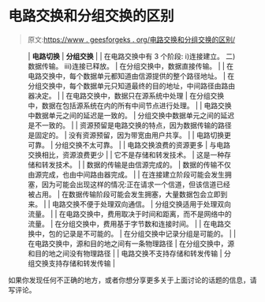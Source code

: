# 电路交换和分组交换的区别

> 原文:[https://www . geesforgeks . org/电路交换和分组交换的区别/](https://www.geeksforgeeks.org/difference-between-circuit-switching-and-packet-switching/)

<figure class="table">

| **电路切换** | **分组交换** |
| 在电路交换中有 3 个阶段:
i)连接建立。
二)数据传输。
iii)连接已释放。 | 在分组交换中，数据直接传输。 |
| 在电路交换中，每个数据单元都知道由信源提供的整个路径地址。 | 在分组交换中，每个数据单元只知道最终的目的地址，中间路径由路由器决定。 |
| 在电路交换中，数据只在源系统中处理 | 在分组交换中，数据在包括源系统在内的所有中间节点进行处理。 |
| 电路交换中数据单元之间的延迟是一致的。 | 分组交换中数据单元之间的延迟是不一致的。 |
| 资源预留是电路交换的特点，因为数据传输的路径是固定的。 | 没有资源预留，因为带宽由用户共享。 |
| 电路切换更可靠。 | 分组交换不太可靠。 |
| 电路交换浪费的资源更多 | 与电路交换相比，资源浪费更少 |
| 它不是存储和转发技术。 | 这是一种存储和转发技术。 |
| 数据的传输是由信源完成的。 | 数据的传输不仅由源完成，也由中间路由器完成。 |
| 在连接建立阶段可能会发生拥塞，因为可能会出现这样的情况:正在请求一个信道，但该信道已经被占用。 | 在数据传输阶段可能会发生拥塞，大量数据包会立即到来。
 |
| 电路交换不便于处理双向通信。 | 分组交换适用于处理双向流量。 |
| 在电路交换中，费用取决于时间和距离，而不是网络中的流量。 | 在分组交换中，费用基于字节数和连接时间。 |
| 在电路交换中，包的记录是不可能的。 | 在分组交换中记录分组是可能的。 |
| 在电路交换中，源和目的地之间有一条物理路径 | 在分组交换中，源和目的地之间没有物理路径 |
| 电路交换不支持存储和转发传输 | 分组交换支持存储和转发传输 |

</figure>

如果你发现任何不正确的地方，或者你想分享更多关于上面讨论的话题的信息，请写评论。